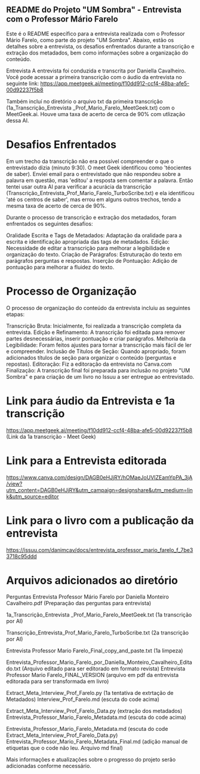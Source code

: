 ## README do Projeto "UM Sombra" - Entrevista com o Professor Mário Farelo

Este é o README específico para a entrevista realizada com o Professor Mário Farelo, como parte do projeto "UM Sombra". Abaixo, estão os detalhes sobre a entrevista, os desafios enfrentados durante a transcrição e extração dos metadados, bem como informações sobre a organização do conteúdo.

Entrevista
A entrevista foi conduzida e transcrita por Daniella Cavalheiro. Você pode acessar a primeira transcrição com o áudio da entrevista no seguinte link:
https://app.meetgeek.ai/meeting/f10dd912-ccf4-48ba-afe5-00d92237f5b8

Também incluí no diretório o arquivo txt da primeira transcrição (1a_Transcrição_Entrevista _Prof_Mario_Farelo_MeetGeek.txt) com o MeetGeek.ai. Houve uma taxa de acerto de cerca de 90% com utlização dessa AI.

# Desafios Enfrentados

Em um trecho da transcrição não era possível compreender o que o entrevistado dizia (minuto 9:30). O meet Geek identificou como 'téocientes de saber). Enviei email para o entrevistado que não respondeu sobre a palavra em questão, mas 'editou' a resposta sem comentar a palavra. Então tentei usar outra AI para verificar a acurácia da transcrição (Transcrição_Entrevista_Prof_Mario_Farelo_TurboScribe.txt) e ela identificou 'até os centros de saber', mas errou em alguns outros trechos, tendo a mesma taxa de acerto de cerca de 90%.

Durante o processo de transcrição e extração dos metadados, foram enfrentados os seguintes desafios:

Oralidade Escrita e Tags de Metadados: Adaptação da oralidade para a escrita e identificação apropriada das tags de metadados.
Edição: Necessidade de editar a transcrição para melhorar a legibilidade e organização do texto.
Criação de Parágrafos: Estruturação do texto em parágrafos perguntas e respostas.
Inserção de Pontuação: Adição de pontuação para melhorar a fluidez do texto.

# Processo de Organização
O processo de organização do conteúdo da entrevista incluiu as seguintes etapas:

Transcrição Bruta: Inicialmente, foi realizada a transcrição completa da entrevista.
Edição e Refinamento: A transcrição foi editada para remover partes desnecessárias, inserir pontuação e criar parágrafos.
Melhoria da Legibilidade: Foram feitos ajustes para tornar a transcrição mais fácil de ler e compreender.
Inclusão de Títulos de Seção: Quando apropriado, foram adicionados títulos de seção para organizar o conteúdo (perguntas e repostas).
Editoração: Fiz a editoração da entrevista no Canva.com 
Finalização: A transcrição final foi preparada para inclusão no projeto "UM Sombra" e para criação de um livro no Issuu a ser entregue ao entrevistado.

# Link para áudio da Entrevista e 1a transcrição
https://app.meetgeek.ai/meeting/f10dd912-ccf4-48ba-afe5-00d92237f5b8 (Link da 1a transcrição - Meet Geek)

# Link para a Entrevista editorada
https://www.canva.com/design/DAGB0eHJjRY/hOMaeJoUVIZEamYpPA_3jA/view?utm_content=DAGB0eHJjRY&utm_campaign=designshare&utm_medium=link&utm_source=editor

# Link para o livro com a publicação da entrevista
https://issuu.com/danimcav/docs/entrevista_professor_mario_farelo_f_7be33718c95ddd

# Arquivos adicionados ao diretório
Perguntas Entrevista Professor Mário Farelo por Daniella Monteiro Cavalheiro.pdf (Preparação das perguntas para entrevista)

1a_Transcrição_Entrevista _Prof_Mario_Farelo_MeetGeek.txt (1a transcrição por AI)

Transcrição_Entrevista_Prof_Mario_Farelo_TurboScribe.txt (2a transcrição por AI)

Entrevista Professor Mario Farelo_Final_copy_and_paste.txt (1a limpeza)

Entrevista_Professor_Mario_Farelo_por_Daniella_Monteiro_Cavalheiro_Editado.txt (Arquivo editado para ser editorado em formato revista)
Entrevista Professor Mario Farelo_FINAL_VERSION (arquivo em pdf da entrevista editorada para ser transformada em livro)

Extract_Meta_Interview_Prof_Farelo.py (1a tentativa de extrtação de Metadados)
Interview_Prof_Farelo.md (escuta do code acima)

Extract_Meta_Interview_Prof_Farelo_Data.py (extração dos metadados)
Entrevista_Professor_Mario_Farelo_Metadata.md (escuta do code acima)

Entrevista_Professor_Mario_Farelo_Metadata.md (escuta do code Extract_Meta_Interview_Prof_Farelo_Data.py)
Entrevista_Professor_Mario_Farelo_Metadata_Final.md (adição manual de etiquetas que o code não leu. Arquivo md final)


Mais informações e atualizações sobre o progresso do projeto serão adicionadas conforme necessário.

